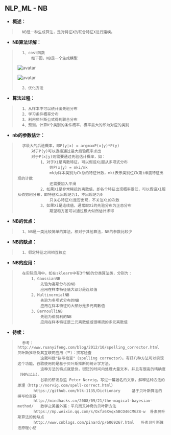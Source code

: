 ## NLP_ML - NB
- **概述：**
>       NB是一种生成算法，是对特征X的联合特征X进行建模。
>
>
>
>

- **NB算法详解：**
>
>       1、cost函数
>           如下图，NB是一个生成模型
> ![avatar](https://github.com/nwaiting/wolf-ai/blob/master/wolf_others/pic/pgm_nb_cost_function1.png)
>
> ![avatar](https://github.com/nwaiting/wolf-ai/blob/master/wolf_others/pic/pgm_nb_cost_function2.png)
>
>       2、优化方法
>
>

- **算法过程：**
>       1、从样本中可以统计出先验分布
>       2、学习条件概率分布
>       3、利用贝叶斯公式得到联合分布
>       4、预测，计算K个类别的条件概率，概率最大的即为对应的类别
>

- **nb的参数估计：**
>       求最大的后验概率，即P(y|x) = argmaxP(x|y)*P(y)
>           对于P(y)可以直接通过最大后验概率求出
>           对于P(x|y)则需要通过先验估计概率，如：
>               1、对于Xi是离散特征，可以假设Xi服从多项式分布
>                   则P(x|y) = mki/mk
>                   mk为样本类别为Ck总的特征计数，mki表示类别位Ck第i维度特征出现的计数
>                   还需要加入平滑
>               2、如果Xi是非常稀疏的离散值，即各个特征出现概率很低，可以假设Xi服从伯努利分布，即特征Xi出现记为1，不出现记为0
>                   只关心特征Xi是否出现，不关注Xi的次数
>               3、如果Xi是连续值，通常取Xi的先验分布为正态分布
>                   期望和方差可以通过极大似然估计求得
>
>
>
>
>
>
>
>
>
>
>
>
>
>
>
>
>

- **NB的优点：**
>       1、NB是一类比较简单的算法，相对于其他算法，NB的参数比较少
>
>
>
>
>

- **NB的缺点：**
>       1、假定特征之间相互独立
>
>
>
>
>
>

- **NB的应用：**
>       在实际应用中，如在sklearn中有3个NB的分类算法类，分别为：
>           1、GaussianNB
>               先验为高斯分布的NB
>               应用在样本特征值大部分是连续值
>           2、MultinormialNB
>               先验为多项式分布的NB
>               应用在样本特征的大部分是多元离散值
>           3、BernoulliNB
>               先验为伯努利的NB
>               应用在样本特征是二元离散值或很稀疏的多元离散值
>


- **待续：**
>       参考：http://www.ruanyifeng.com/blog/2012/10/spelling_corrector.html   贝叶斯推断及其互联网应用（三）：拼写检查
>               这就叫做"拼写检查"（spelling corrector）。有好几种方法可以实现这个功能，谷歌使用的是基于贝叶斯推断的统计学方法。
>               这种方法的特点就是快，很短的时间内处理大量文本，并且有很高的精确度（90%以上）。
>               谷歌的研发总监 Peter Norvig，写过一篇著名的文章，解释这种方法的原理（http://norvig.com/spell-correct.html）
>            https://github.com/hlk-1135/Dictionary     基于贝叶斯算法的拼写检查器
>            http://mindhacks.cn/2008/09/21/the-magical-bayesian-method/   数学之美番外篇：平凡而又神奇的贝叶斯方法
>            https://mp.weixin.qq.com/s/Oxfa6Xvqx5BCO46CMGZB-w  朴素贝叶斯算法的优缺点
>            http://www.cnblogs.com/pinard/p/6069267.html   朴素贝叶斯算法原理小结
>
>
>
>
>
>
>
>
>
>
